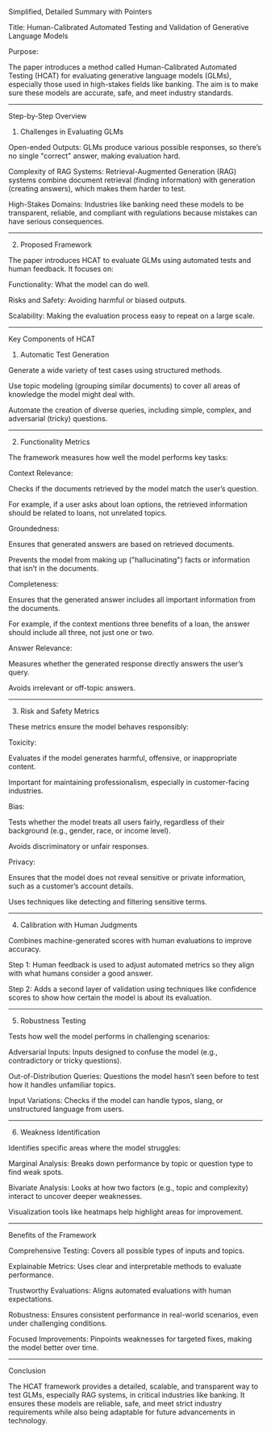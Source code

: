 Simplified, Detailed Summary with Pointers

Title: Human-Calibrated Automated Testing and Validation of Generative Language Models

Purpose:

The paper introduces a method called Human-Calibrated Automated Testing (HCAT) for evaluating generative language models (GLMs), especially those used in high-stakes fields like banking. The aim is to make sure these models are accurate, safe, and meet industry standards.


---

Step-by-Step Overview

1. Challenges in Evaluating GLMs

Open-ended Outputs: GLMs produce various possible responses, so there’s no single "correct" answer, making evaluation hard.

Complexity of RAG Systems: Retrieval-Augmented Generation (RAG) systems combine document retrieval (finding information) with generation (creating answers), which makes them harder to test.

High-Stakes Domains: Industries like banking need these models to be transparent, reliable, and compliant with regulations because mistakes can have serious consequences.



---

2. Proposed Framework

The paper introduces HCAT to evaluate GLMs using automated tests and human feedback. It focuses on:

Functionality: What the model can do well.

Risks and Safety: Avoiding harmful or biased outputs.

Scalability: Making the evaluation process easy to repeat on a large scale.




---

Key Components of HCAT

1. Automatic Test Generation

Generate a wide variety of test cases using structured methods.

Use topic modeling (grouping similar documents) to cover all areas of knowledge the model might deal with.

Automate the creation of diverse queries, including simple, complex, and adversarial (tricky) questions.



---

2. Functionality Metrics

The framework measures how well the model performs key tasks:

Context Relevance:

Checks if the documents retrieved by the model match the user’s question.

For example, if a user asks about loan options, the retrieved information should be related to loans, not unrelated topics.


Groundedness:

Ensures that generated answers are based on retrieved documents.

Prevents the model from making up ("hallucinating") facts or information that isn’t in the documents.


Completeness:

Ensures that the generated answer includes all important information from the documents.

For example, if the context mentions three benefits of a loan, the answer should include all three, not just one or two.


Answer Relevance:

Measures whether the generated response directly answers the user’s query.

Avoids irrelevant or off-topic answers.




---

3. Risk and Safety Metrics

These metrics ensure the model behaves responsibly:

Toxicity:

Evaluates if the model generates harmful, offensive, or inappropriate content.

Important for maintaining professionalism, especially in customer-facing industries.


Bias:

Tests whether the model treats all users fairly, regardless of their background (e.g., gender, race, or income level).

Avoids discriminatory or unfair responses.


Privacy:

Ensures that the model does not reveal sensitive or private information, such as a customer’s account details.

Uses techniques like detecting and filtering sensitive terms.




---

4. Calibration with Human Judgments

Combines machine-generated scores with human evaluations to improve accuracy.

Step 1: Human feedback is used to adjust automated metrics so they align with what humans consider a good answer.

Step 2: Adds a second layer of validation using techniques like confidence scores to show how certain the model is about its evaluation.



---

5. Robustness Testing

Tests how well the model performs in challenging scenarios:

Adversarial Inputs: Inputs designed to confuse the model (e.g., contradictory or tricky questions).

Out-of-Distribution Queries: Questions the model hasn’t seen before to test how it handles unfamiliar topics.

Input Variations: Checks if the model can handle typos, slang, or unstructured language from users.




---

6. Weakness Identification

Identifies specific areas where the model struggles:

Marginal Analysis: Breaks down performance by topic or question type to find weak spots.

Bivariate Analysis: Looks at how two factors (e.g., topic and complexity) interact to uncover deeper weaknesses.


Visualization tools like heatmaps help highlight areas for improvement.



---

Benefits of the Framework

Comprehensive Testing: Covers all possible types of inputs and topics.

Explainable Metrics: Uses clear and interpretable methods to evaluate performance.

Trustworthy Evaluations: Aligns automated evaluations with human expectations.

Robustness: Ensures consistent performance in real-world scenarios, even under challenging conditions.

Focused Improvements: Pinpoints weaknesses for targeted fixes, making the model better over time.



---

Conclusion

The HCAT framework provides a detailed, scalable, and transparent way to test GLMs, especially RAG systems, in critical industries like banking. It ensures these models are reliable, safe, and meet strict industry requirements while also being adaptable for future advancements in technology.

